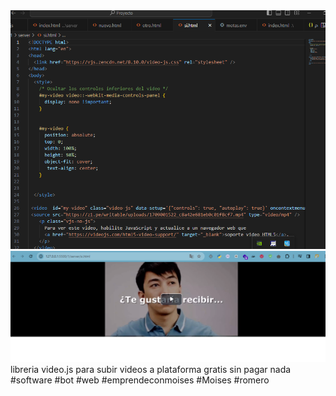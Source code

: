 <img src="https://github.com/Paysupsoftware/video.jspaysup/blob/main/trabajo.png?raw=true" alt="60">
<img src="	https://github.com/Paysupsoftware/video.jspaysup/blob/main/captura%20video.js.png?raw=true" alt="60">
 libreria video.js para subir videos a plataforma gratis sin pagar nada #software #bot #web #emprendeconmoises #Moises #romero
